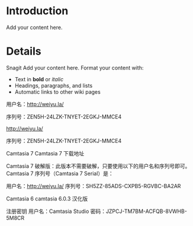 # Introduction #

Add your content here.


# Details #
Snagit
Add your content here.  Format your content with:
  * Text in **bold** or _italic_
  * Headings, paragraphs, and lists
  * Automatic links to other wiki pages

用户名：http://weiyu.la/

序列号：ZEN5H-24LZK-TNYET-2EGKJ-MMCE4

http://weiyu.la/

序列号：ZEN5H-24LZK-TNYET-2EGKJ-MMCE4

Camtasia 7
Camtasia 7 下载地址

Camtasia 7 破解版：此版本不需要破解，只要使用以下的用户名和序列号即可。Camtasia 7 序列号（Camtasia 7 Serial）是：



用户名：http://weiyu.la/
序列号：SH5ZZ-85ADS-CXPB5-RGVBC-BA2AR

Camtasia 6
camtasia 6.0.3 汉化版

注册密钥
用户名：Camtasia Studio
密码：JZPCJ-TM7BM-ACFQB-8VWHB-5M8CR